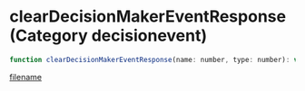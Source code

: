 # clearDecisionMakerEventResponse (Category decisionevent)

```js
function clearDecisionMakerEventResponse(name: number, type: number): void
```

[filename](clearDecisionMakerEventResponse_m.md ':include')